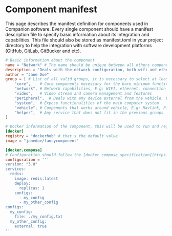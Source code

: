 # Component manifest

This page describes the manifest definition for components used in Companion software.
Every single component should have a manifest description file to specify basic information about its integration and capabilities. This file should also be stored as manifest.toml in your project directory to help the integration with software development platforms (GitHub, GitLab, GitBucker and etc).

```toml
# Basic information about the component
name = "Network" # The name should be unique between all others components
description = "Deals with the network configuration, both wifi and ethernet."
author = "Jane Doe"
group = [ # List of all valid groups, it is necessary to select at least a single group
    "core",    # Core components necessary for the bare minimum functionality
    "network", # Network capabilities, E.g: WIFI, ethernet, connection methods and priorities
    "video",   # Video stream and camera management and features
    "peripheral",  # Deals with any device external from the vehicle, E.g: Sonar, manipulators
    "system",  # Expose functionalities of the main computer system
    "vehicle", # Components that works around vehicle, E.g: Mavlink, Pixhawk
    "helper",  # Any service that does not fit in the previous groups
]

# Docker information of the component, this will be used to run and register the service to run
[docker]
registry = "dockerhub" # that's the default value
image = "janedoe/fancycomponent"

[docker.compose]
# Configuration should follow the [docker compose specification](https://docs.docker.com/compose/compose-file/)
configuration = '''
version: "3.8"
services:
  redis:
    image: redis:latest
    deploy:
      replicas: 1
    configs:
      - my_config
      - my_other_config
configs:
  my_config:
    file: ./my_config.txt
  my_other_config:
    external: true
'''